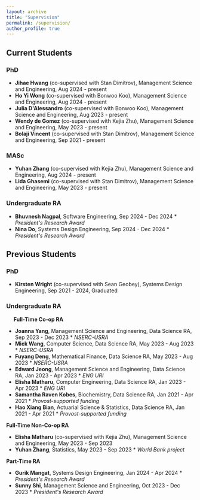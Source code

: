 ```yaml
---
layout: archive  
title: "Supervision"  
permalink: /supervision/  
author_profile: true  
---
```


## Current Students

### PhD  
- **Jihae Hwang** (co-supervised with Stan Dimitrov), Management Science and Engineering, Aug 2024 - present  
- **Ho Yi Wong** (co-supervised with Bonwoo Koo), Management Science and Engineering, Aug 2024 - present  
- **Julia D'Alessandro** (co-supervised with Bonwoo Koo), Management Science and Engineering, Aug 2023 - present  
- **Wendy de Gomez** (co-supervised with Kejia Zhu), Management Science and Engineering, May 2023 - present  
- **Bolaji Vincent** (co-supervised with Stan Dimitrov), Management Science and Engineering, Sep 2021 - present  

### MASc  
- **Yuhan Zhang** (co-supervised with Kejia Zhu), Management Science and Engineering, Aug 2024 - present  
- **Lida Ghasemi** (co-supervised with Stan Dimitrov), Management Science and Engineering, May 2023 - present  

### Undergraduate RA  
- **Bhuvnesh Nagpal**, Software Engineering, Sep 2024 - Dec 2024 * _President's Research Award_  
- **Nina Do**, Systems Design Engineering, Sep 2024 - Dec 2024 * _President's Research Award_  


## Previous Students

### PhD  
- **Kirsten Wright** (co-supervised with Sean Geobey), Systems Design Engineering, Sep 2021 - 2024, Graduated  


### Undergraduate RA

&nbsp;&nbsp;&nbsp;&nbsp; **Full-Time Co-op RA**
- **Joanna Yang**, Management Science and Engineering, Data Science RA, Sep 2023 - Dec 2023 * _NSERC-USRA_  
- **Mick Wang**, Computer Science, Data Science RA, May 2023 - Aug 2023 * _NSERC-USRA_  
- **Fuyang Deng**, Mathematical Finance, Data Science RA, May 2023 - Aug 2023 * _NSERC-USRA_  
- **Edward Jeong**, Management Science and Engineering, Data Science RA, Jan 2023 - Apr 2023 * _ENG URI_  
- **Elisha Matharu**, Computer Engineering, Data Science RA, Jan 2023 - Apr 2023 * _ENG URI_  
- **Samantha Raven Kobes**, Biochemistry, Data Science RA, Jan 2021 - Apr 2021 * _Provost-supported funding_  
- **Hao Xiang Bian**, Actuarial Science & Statistics, Data Science RA, Jan 2021 - Apr 2021 * _Provost-supported funding_  

**Full-Time Non-Co-op RA**
- **Elisha Matharu** (co-supervised with Kejia Zhu), Management Science and Engineering, May 2023 - Sep 2023  
- **Yuhan Zhang**, Statistics, May 2023 - Sep 2023 * _World Bank project_  

**Part-Time RA**
- **Gurik Mangat**, Systems Design Engineering, Jan 2024 - Apr 2024 * _President's Research Award_  
- **Sunny Shi**, Management Science and Engineering, Oct 2023 - Dec 2023 * _President's Research Award_  
